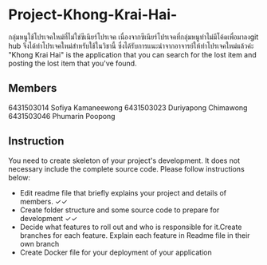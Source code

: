 # Project-Khong-Krai-Hai-
กลุ่มหนูใช้โปรเจคใหม่ที่ไม่ใช่ซีเนียร์โปรเจค เนื่องจากซีเนียร์โปรเจคที่กลุ่มหนูทำไม่มีโค้ดเพื่อมาลงgit hub จึงได้ทำโปรเจคใหม่สำหรับใช้ในวิชานี้ ซึ่งได้รับการแนะนำจากอาจารย์ให้ทำโปรเจคใหม่แล้วค่ะ
"Khong Krai Hai" is the application that you can search for the lost item and posting the lost item that you've found.

## Members
6431503014 Sofiya Kamaneewong
6431503023 Duriyapong Chimawong
6431503046 Phumarin Poopong

## Instruction
You need to create skeleton of your project's development. It does not necessary include the complete source code. Please follow instructions below:
- Edit readme file that briefly explains your project and details of members.​ ✓✓
- Create folder structure and some source code to prepare for development ✓✓
- Decide what features to roll out and who is responsible for it.​ Create branches for each feature. Explain each feature in Readme file in their own branch​ 
- Create Docker file for your deployment of your application 
